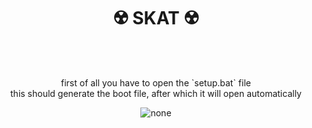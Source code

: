 
<h1 align="center"> ☢️ SKAT ☢️ </h1>

<br>
<br>

<p align="center">
  first of all you have to open the `setup.bat` file
  <br>
  this should generate the boot file, after which it will open automatically
</p>

<p align="center">
  <img src=https://user-images.githubusercontent.com/59760485/181052394-da4ac53d-9aaa-42da-b74b-db40e461fe7d.png alt="none">
<p>
